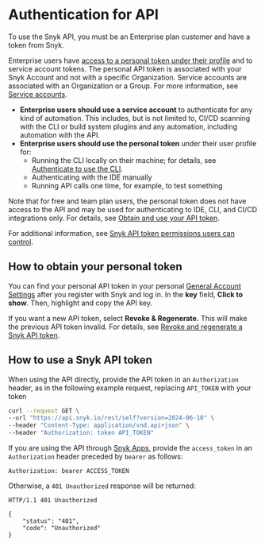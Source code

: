 # Authentication for API

To use the Snyk API, you must be an Enterprise plan customer and have a token from Snyk.

Enterprise users have [access to a personal token under their profile](./#how-to-obtain-your-personal-token) and to service account tokens. The personal API token is associated with your Snyk Account and not with a specific Organization. Service accounts are associated with an Organization or a Group. For more information, see [Service accounts](../../../enterprise-setup/service-accounts/).

* **Enterprise users should use a service account** to authenticate for any kind of automation. This includes, but is not limited to, CI/CD scanning with the CLI or build system plugins and any automation, including automation with the API.
* **Enterprise users should use the personal token** under their user profile for:
  * Running the CLI locally on their machine; for details, see [Authenticate to use the CLI](../../../snyk-cli/authenticate-to-use-the-cli.md).
  * Authenticating with the IDE manually
  * Running API calls one time, for example, to test something

Note that for free and team plan users, the personal token does not have access to the API and may be used for authenticating to IDE, CLI, and CI/CD integrations only. For details, see [Obtain and use your API token](../../../getting-started/#obtain-and-use-your-snyk-api-token).

For additional information, see [Snyk API token permissions users can control](snyk-api-token-permissions-users-can-control.md).

## How to obtain your personal token

You can find your personal API token in your personal [General Account Settings](https://app.snyk.io/account) after you register with Snyk and log in. In the **key** field, **Click to show**. Then, highlight and copy the API key.

If you want a new API token, select **Revoke & Regenerate.** This will make the previous API token invalid. For details, see [Revoke and regenerate a Snyk API token](revoke-and-regenerate-a-snyk-api-token.md).

## How to use a Snyk API token

When using the API directly, provide the API token in an `Authorization` header, as in the following example request, replacing `API_TOKEN` with your token

```bash
curl --request GET \
--url "https://api.snyk.io/rest/self?version=2024-06-10" \
--header "Content-Type: application/vnd.api+json" \
--header "Authorization: token API_TOKEN"
```

If you are using the API through [Snyk Apps](../../using-specific-snyk-apis/snyk-apps-apis/), provide the `access_token` in an `Authorization` header preceded by `bearer` as follows:

```
Authorization: bearer ACCESS_TOKEN
```

Otherwise, a `401 Unauthorized` response will be returned:

```http
HTTP/1.1 401 Unauthorized

{
    "status": "401",
    "code": "Unauthorized"
}
```

